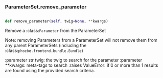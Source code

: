 ### ParameterSet.remove_parameter

```py

def remove_parameter(self, twig=None, **kwargs)

```



Remove a :class:`Parameter` from the ParameterSet

Note: removing Parameters from a ParameterSet will not remove
them from any parent ParameterSets
(including the :class:`phoebe.frontend.bundle.Bundle`)

:parameter str twig: the twig to search for the parameter
:parameter **kwargs: meta-tags to search
:raises ValueError: if 0 or more than 1 results are found using the
        provided search criteria.

